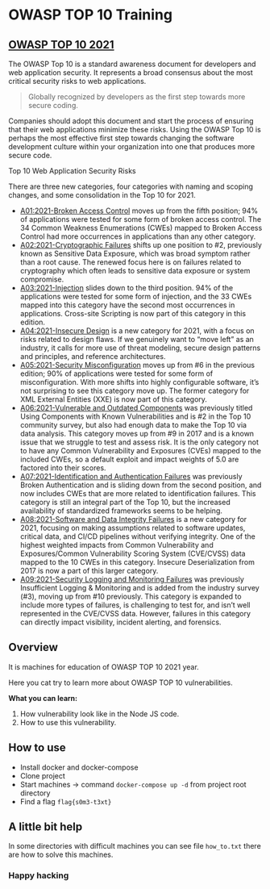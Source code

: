# OWASP TOP 10 Training
## [OWASP TOP 10 2021](https://owasp.org/www-project-top-ten/)
The OWASP Top 10 is a standard awareness document for developers and web application security. It represents a broad consensus about the most critical security risks to web applications.

> Globally recognized by developers as the first step towards more secure coding.

Companies should adopt this document and start the process of ensuring that their web applications minimize these risks. Using the OWASP Top 10 is perhaps the most effective first step towards changing the software development culture within your organization into one that produces more secure code.

Top 10 Web Application Security Risks

There are three new categories, four categories with naming and scoping changes, and some consolidation in the Top 10 for 2021.
* [A01:2021-Broken Access Control](https://owasp.org/Top10/A01_2021-Broken_Access_Control/) moves up from the fifth position; 94% of applications were tested for some form of broken access control. The 34 Common Weakness Enumerations (CWEs) mapped to Broken Access Control had more occurrences in applications than any other category.
* [A02:2021-Cryptographic Failures](https://owasp.org/Top10/A02_2021-Cryptographic_Failures/) shifts up one position to #2, previously known as Sensitive Data Exposure, which was broad symptom rather than a root cause. The renewed focus here is on failures related to cryptography which often leads to sensitive data exposure or system compromise.
* [A03:2021-Injection](https://owasp.org/Top10/A03_2021-Injection/) slides down to the third position. 94% of the applications were tested for some form of injection, and the 33 CWEs mapped into this category have the second most occurrences in applications. Cross-site Scripting is now part of this category in this edition.
* [A04:2021-Insecure Design](https://owasp.org/Top10/A04_2021-Insecure_Design/) is a new category for 2021, with a focus on risks related to design flaws. If we genuinely want to “move left” as an industry, it calls for more use of threat modeling, secure design patterns and principles, and reference architectures.
* [A05:2021-Security Misconfiguration](https://owasp.org/Top10/A05_2021-Security_Misconfiguration/) moves up from #6 in the previous edition; 90% of applications were tested for some form of misconfiguration. With more shifts into highly configurable software, it’s not surprising to see this category move up. The former category for XML External Entities (XXE) is now part of this category.
* [A06:2021-Vulnerable and Outdated Components](https://owasp.org/Top10/A06_2021-Vulnerable_and_Outdated_Components/) was previously titled Using Components with Known Vulnerabilities and is #2 in the Top 10 community survey, but also had enough data to make the Top 10 via data analysis. This category moves up from #9 in 2017 and is a known issue that we struggle to test and assess risk. It is the only category not to have any Common Vulnerability and Exposures (CVEs) mapped to the included CWEs, so a default exploit and impact weights of 5.0 are factored into their scores.
* [A07:2021-Identification and Authentication Failures](https://owasp.org/Top10/A07_2021-Identification_and_Authentication_Failures/) was previously Broken Authentication and is sliding down from the second position, and now includes CWEs that are more related to identification failures. This category is still an integral part of the Top 10, but the increased availability of standardized frameworks seems to be helping.
* [A08:2021-Software and Data Integrity Failures](https://owasp.org/Top10/A08_2021-Software_and_Data_Integrity_Failures/) is a new category for 2021, focusing on making assumptions related to software updates, critical data, and CI/CD pipelines without verifying integrity. One of the highest weighted impacts from Common Vulnerability and Exposures/Common Vulnerability Scoring System (CVE/CVSS) data mapped to the 10 CWEs in this category. Insecure Deserialization from 2017 is now a part of this larger category.
* [A09:2021-Security Logging and Monitoring Failures](https://owasp.org/Top10/A09_2021-Security_Logging_and_Monitoring_Failures/) was previously Insufficient Logging & Monitoring and is added from the industry survey (#3), moving up from #10 previously. This category is expanded to include more types of failures, is challenging to test for, and isn’t well represented in the CVE/CVSS data. However, failures in this category can directly impact visibility, incident alerting, and forensics.


## Overview
It is machines for education of OWASP TOP 10 2021 year.

Here you cat try to learn more about OWASP TOP 10 vulnerabilities.

**What you can learn:**
1. How vulnerability look like in the Node JS code.
2. How to use this vulnerability.

## How to use
* Install docker and docker-compose
* Clone project
* Start machines -> command `docker-compose up -d` from project root directory
* Find a flag `flag{s0m3-t3xt}`

## A little bit help
In some directories with difficult machines you can see file `how_to.txt` there are how to solve this machines.

### Happy hacking

